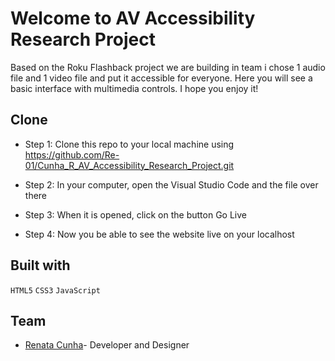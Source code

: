 

# Welcome to AV Accessibility Research Project

Based on the Roku Flashback project we are building in team i chose 1 audio file and 1 video file and put it accessible for everyone. Here you will see a basic interface with multimedia controls. I hope you enjoy it!


## Clone

- Step 1: Clone this repo to your local machine using https://github.com/Re-01/Cunha_R_AV_Accessibility_Research_Project.git

- Step 2: In your computer, open the Visual Studio Code and the file over there

- Step 3: When it is opened, click on the button Go Live

- Step 4: Now you be able to see the website live on your localhost


## Built with

```HTML5```
```CSS3```
```JavaScript```


## Team
- [Renata Cunha](https://github.com/Re-01)- Developer and Designer


